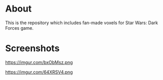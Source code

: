 # About
This is the repository which includes fan-made voxels for Star Wars: Dark Forces game.


# Screenshots
https://imgur.com/bxObMsz.png

https://imgur.com/64XRSV4.png
